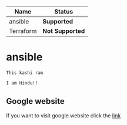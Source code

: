 | Name          | Status            |
| ------------- | ----------------- |
| ansible       | **Supported**     |
| Terraform     | **Not Supported** |
# ansible
`This kashi ram`
```bash
I am Hindu!!
```
## Google website
If you want to visit google website click the
[link](https://www.google.com/)
